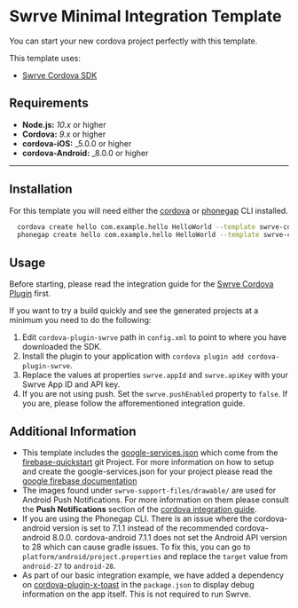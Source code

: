 # Swrve Minimal Integration Template

You can start your new cordova project perfectly with this template.

This template uses:

* [Swrve Cordova SDK](https://github.com/Swrve/swrve-cordova-sdk/)

## Requirements

* **Node.js:** _10.x_ or higher
* **Cordova:** _9.x_ or higher
* **cordova-iOS:** _5.0.0 or higher
* **cordova-Android:** _8.0.0 or higher

---

## Installation

For this template you will need either the [cordova](https://cordova.apache.org/docs/en/latest/guide/cli/) or [phonegap]((http://docs.phonegap.com/getting-started/1-install-phonegap/desktop/)) CLI installed.

```bash
  cordova create hello com.example.hello HelloWorld --template swrve-cordova-minimal-integration
  phonegap create hello com.example.hello HelloWorld --template swrve-cordova-minimal-integration
```

## Usage

Before starting, please read the integration guide for the [Swrve Cordova Plugin](https://docs.swrve.com/developer-documentation/integration/cordova/) first.

If you want to try a build quickly and see the generated projects at a minimum you need to do the following:

1. Edit `cordova-plugin-swrve` path in `config.xml` to point to where you have downloaded the SDK.
2. Install the plugin to your application with `cordova plugin add cordova-plugin-swrve`.
3. Replace the values at properties `swrve.appId` and `swrve.apiKey` with your Swrve App ID and API key.
4. If you are not using push. Set the `swrve.pushEnabled` property to `false`. If you are, please follow the afforementioned integration guide.  

## Additional Information

* This template includes the [google-services.json](https://github.com/Swrve/swrve-cordova-minimal-integration/blob/dev/template_src/swrve-support-files/android/google-services.json) which come from the [firebase-quickstart](https://github.com/firebase/quickstart-android) git Project. For more information on how to setup and create the google-services.json for your project please read the [google firebase documentation](https://support.google.com/firebase/answer/7015592?hl=en)
* The images found under `swrve-support-files/drawable/` are used for Android Push Notifications. For more information on them please consult the **Push Notifications** section of the [cordova integration guide](https://docs.swrve.com/developer-documentation/integration/cordova/#Push_notifications).
* If you are using the Phonegap CLI. There is an issue where the cordova-android version is set to 7.1.1 instead of the recommended cordova-android 8.0.0. cordova-android 7.1.1 does not set the Android API version to 28 which can cause gradle issues. To fix this, you can go to `platform/android/project.properties` and replace the `target` value from `android-27` to `android-28`.
* As part of our basic integration example, we have added a dependency on [cordova-plugin-x-toast](https://www.npmjs.com/package/cordova-plugin-x-toast) in the `package.json` to display debug information on the app itself. This is not required to run Swrve.